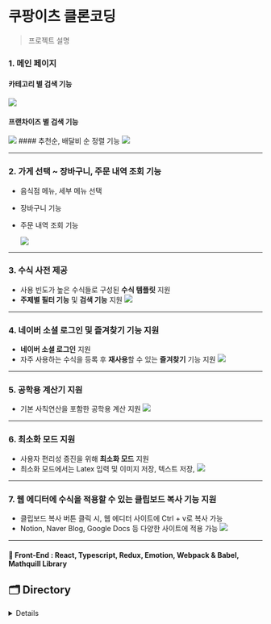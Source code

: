 # 쿠팡이츠 클론코딩

> 프로젝트 설명

### 1. 메인 페이지

#### 카테고리 별 검색 기능

  <img src="https://user-images.githubusercontent.com/59330828/109375857-60278e80-7903-11eb-8f1e-a62acc758ec4.gif"/>

#### 프랜차이즈 별 검색 기능

  <img src="https://user-images.githubusercontent.com/59330828/109375859-69b0f680-7903-11eb-872b-7041c701062b.gif"/>
#### 추천순, 배달비 순 정렬 기능
  <img src="https://user-images.githubusercontent.com/59330828/109375863-73d2f500-7903-11eb-8d56-c0694570ea0d.gif"/>

---

### 2. 가게 선택 ~ 장바구니, 주문 내역 조회 기능

- 음식점 메뉴, 세부 메뉴 선택
- 장바구니 기능
- 주문 내역 조회 기능

  <img src="https://user-images.githubusercontent.com/60457112/102458366-79040000-4087-11eb-9048-de2841928847.gif"/>

---

### 3. 수식 사전 제공

- 사용 빈도가 높은 수식들로 구성된 **수식 템플릿** 지원
- **주제별 필터 기능** 및 **검색 기능** 지원
  <img src="https://user-images.githubusercontent.com/60457112/102458354-76a1a600-4087-11eb-9df0-ba58dda5a939.gif"/>

---

### 4. 네이버 소셜 로그인 및 즐겨찾기 기능 지원

- **네이버 소셜 로그인** 지원
- 자주 사용하는 수식을 등록 후 **재사용**할 수 있는 **즐겨찾기** 기능 지원
  <img src="https://user-images.githubusercontent.com/60457112/102458359-77d2d300-4087-11eb-8493-d812ffc89435.gif"/>

---

### 5. 공학용 계산기 지원

- 기본 사칙연산을 포함한 공학용 계산 지원
  <img src="https://user-images.githubusercontent.com/60457112/102458350-75707900-4087-11eb-87b6-f5db9f40195a.gif"/>

---

### 6. 최소화 모드 지원

- 사용자 편리성 증진을 위해 **최소화 모드** 지원
- 최소화 모드에서는 Latex 입력 및 이미지 저장, 텍스트 저장,
  <img src="https://user-images.githubusercontent.com/60457112/102458364-786b6980-4087-11eb-8528-6a801c2300fc.gif"/>

---

### 7. 웹 에디터에 수식을 적용할 수 있는 클립보드 복사 기능 지원

- 클립보드 복사 버튼 클릭 시, 웹 에디터 사이트에 Ctrl + v로 복사 가능
- Notion, Naver Blog, Google Docs 등 다양한 사이트에 적용 가능
  <img src="https://user-images.githubusercontent.com/60457112/102458367-799c9680-4087-11eb-895d-514c7ed5aafa.gif"/>

---

#### 📘 Front-End : React, Typescript, Redux, Emotion, Webpack & Babel, Mathquill Library

## 🗂 Directory

<details>
<details>
<summary>client</summary>
  <div markdown="1">

```
📁client
├── 📁public
│   ├── 📁image
│   ├── background.js
│   ├── content.css
│   ├── icon.png
│   ├── manifest.json
│   └── index.html
└── 📁src
    ├── App
    ├── 📁components
    │   ├── index.tsx
    │   ├── style.ts
    │   └── use(폴더명).ts
    ├── 📁contexts
    │   ├── index.ts
    │   ├── 📁latex
    │   └── 📁user
    ├── 📁hooks
    ├── 📁lib
    │   ├── 📁apis
    │   ├── 📁constants
    │   └── 📁utils
    ├── 📁pages
    └── 📁__tests__
```

  </div>
</details>
